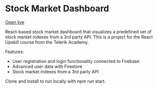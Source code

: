 # Stock Market Dashboard

[Open live](https://jannden.gitlab.io/stock-market-dashboard)

React-based stock market dashboard that visualizes a predefined set of stock market indexes from a 3rd party API. This is a project for the React Upskill course from the Telerik Academy.

Features:

- User registration and login functionality connected to Firebase
- Advanced user data with Firestore
- Stock market indexes from a 3rd party API

Clone and install to run locally with npm run start.
